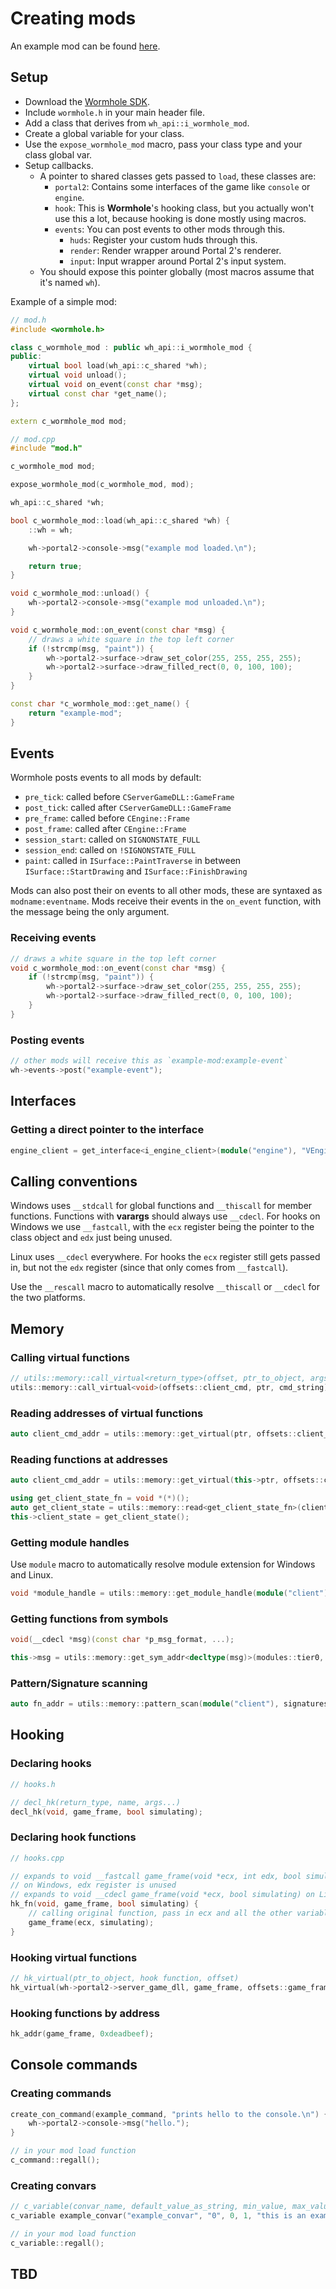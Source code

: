 # Creating mods

An example mod can be found [here](https://github.com/Zyntex1/wh-example-mod).

## Setup
- Download the [Wormhole SDK](https://github.com/Zyntex1/wormhole-sdk).
- Include `wormhole.h` in your main header file.
- Add a class that derives from `wh_api::i_wormhole_mod`.
- Create a global variable for your class.
- Use the `expose_wormhole_mod` macro, pass your class type and your class global var.
- Setup callbacks.
	- A pointer to shared classes gets passed to `load`, these classes are:
    	- `portal2`: Contains some interfaces of the game like `console` or `engine`.
    	- `hook`: This is **Wormhole**'s hooking class, but you actually won't use this a lot, because hooking is done mostly using macros.
    	- `events`: You can post events to other mods through this.
			- `huds`: Register your custom huds through this.
			- `render`: Render wrapper around Portal 2's renderer.
			- `input`: Input wrapper around Portal 2's input system.
	- You should expose this pointer globally (most macros assume that it's named `wh`).
	
Example of a simple mod:
```cpp
// mod.h
#include <wormhole.h>

class c_wormhole_mod : public wh_api::i_wormhole_mod {
public:
	virtual bool load(wh_api::c_shared *wh);
	virtual void unload();
	virtual void on_event(const char *msg);
	virtual const char *get_name();
};

extern c_wormhole_mod mod;

// mod.cpp
#include "mod.h"

c_wormhole_mod mod;

expose_wormhole_mod(c_wormhole_mod, mod); 

wh_api::c_shared *wh;

bool c_wormhole_mod::load(wh_api::c_shared *wh) {
	::wh = wh;

	wh->portal2->console->msg("example mod loaded.\n");

	return true;
}

void c_wormhole_mod::unload() {
	wh->portal2->console->msg("example mod unloaded.\n");
}

void c_wormhole_mod::on_event(const char *msg) {
	// draws a white square in the top left corner
	if (!strcmp(msg, "paint")) {
		wh->portal2->surface->draw_set_color(255, 255, 255, 255);
		wh->portal2->surface->draw_filled_rect(0, 0, 100, 100);
	}
}

const char *c_wormhole_mod::get_name() {
	return "example-mod";
}
```
## Events
Wormhole posts events to all mods by default:
- `pre_tick`: called before `CServerGameDLL::GameFrame`
- `post_tick`: called after `CServerGameDLL::GameFrame`
- `pre_frame`: called before `CEngine::Frame`
- `post_frame`: called after `CEngine::Frame`
- `session_start`: called on `SIGNONSTATE_FULL`
- `session_end`: called on `!SIGNONSTATE_FULL`
- `paint`: called in `ISurface::PaintTraverse` in between `ISurface::StartDrawing` and `ISurface::FinishDrawing`

Mods can also post their on events to all other mods, these are syntaxed as `modname:eventname`.
Mods receive their events in the `on_event` function, with the message being the only argument.

### Receiving events
```cpp
// draws a white square in the top left corner
void c_wormhole_mod::on_event(const char *msg) {
	if (!strcmp(msg, "paint")) {
		wh->portal2->surface->draw_set_color(255, 255, 255, 255);
		wh->portal2->surface->draw_filled_rect(0, 0, 100, 100);
	}
}
```

### Posting events
```cpp
// other mods will receive this as `example-mod:example-event`
wh->events->post("example-event");
```

## Interfaces
### Getting a direct pointer to the interface
```cpp
engine_client = get_interface<i_engine_client>(module("engine"), "VEngineClient015");
```

## Calling conventions
Windows uses `__stdcall` for global functions and `__thiscall` for member functions.
Functions with **varargs** should always use `__cdecl`.
For hooks on Windows we use `__fastcall`, with the `ecx` register being the pointer to the class object and `edx` just being unused.

Linux uses `__cdecl` everywhere.
For hooks the `ecx` register still gets passed in, but not the `edx` register (since that only comes from `__fastcall`).

Use the `__rescall` macro to automatically resolve `__thiscall` or `__cdecl` for the two platforms.

## Memory
### Calling virtual functions
```cpp
// utils::memory::call_virtual<return_type>(offset, ptr_to_object, args...);
utils::memory::call_virtual<void>(offsets::client_cmd, ptr, cmd_string);
```

### Reading addresses of virtual functions
```cpp
auto client_cmd_addr = utils::memory::get_virtual(ptr, offsets::client_cmd);
```

### Reading functions at addresses
```cpp
auto client_cmd_addr = utils::memory::get_virtual(this->ptr, offsets::client_cmd);

using get_client_state_fn = void *(*)();
auto get_client_state = utils::memory::read<get_client_state_fn>(client_cmd_addr + offsets::get_client_state);
this->client_state = get_client_state();
```

### Getting module handles
Use `module` macro to automatically resolve module extension for Windows and Linux.
```cpp
void *module_handle = utils::memory::get_module_handle(module("client"));
```

### Getting functions from symbols
```cpp
void(__cdecl *msg)(const char *p_msg_format, ...);

this->msg = utils::memory::get_sym_addr<decltype(msg)>(modules::tier0, symbols::msg);
```

### Pattern/Signature scanning
```cpp
auto fn_addr = utils::memory::pattern_scan(module("client"), signatures::calc_view_model_lag);
```

## Hooking
### Declaring hooks
```cpp
// hooks.h

// decl_hk(return_type, name, args...)
decl_hk(void, game_frame, bool simulating);
```

### Declaring hook functions
```cpp
// hooks.cpp

// expands to void __fastcall game_frame(void *ecx, int edx, bool simulating)
// on Windows, edx register is unused
// expands to void __cdecl game_frame(void *ecx, bool simulating) on Linux
hk_fn(void, game_frame, bool simulating) {
	// calling original function, pass in ecx and all the other variables
	game_frame(ecx, simulating);
}
```

### Hooking virtual functions
```cpp
// hk_virtual(ptr_to_object, hook function, offset)
hk_virtual(wh->portal2->server_game_dll, game_frame, offsets::game_frame);
```

### Hooking functions by address
```cpp
hk_addr(game_frame, 0xdeadbeef);
```

## Console commands
### Creating commands
```cpp
create_con_command(example_command, "prints hello to the console.\n") {
	wh->portal2->console->msg("hello.");
}

// in your mod load function
c_command::regall();
```

### Creating convars
```cpp
// c_variable(convar_name, default_value_as_string, min_value, max_value, help_string)
c_variable example_convar("example_convar", "0", 0, 1, "this is an example convar.\n");

// in your mod load function
c_variable::regall();
```

## TBD